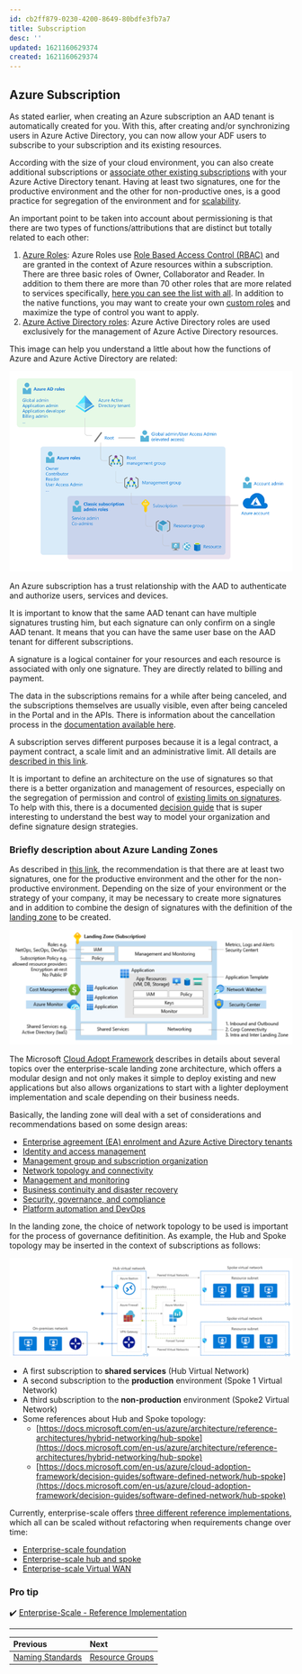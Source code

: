 ```yaml
---
id: cb2ff879-0230-4200-8649-80bdfe3fb7a7
title: Subscription
desc: ''
updated: 1621160629374
created: 1621160629374
---
```

## Azure Subscription

As stated earlier, when creating an Azure subscription an AAD tenant is automatically created for you. With this, after creating and/or synchronizing users in Azure Active Directory, you can now allow your ADF users to subscribe to your subscription and its existing resources.

According with the size of your cloud environment, you can also create additional subscriptions or [associate other existing subscriptions](https://docs.microsoft.com/en-us/azure/active-directory/fundamentals/active-directory-how-subscriptions-associated-directory) with your Azure Active Directory tenant. Having at least two signatures, one for the productive environment and the other for non-productive ones, is a good practice for segregation of the environment and for [scalability](https://docs.microsoft.com/en-us/azure/cloud-adoption-framework/ready/azure-best-practices/scale-subscriptions).

An important point to be taken into account about permissioning is that there are two types of functions/attributions that are distinct but totally related to each other:

1. [Azure Roles](https://docs.microsoft.com/en-us/azure/role-based-access-control/rbac-and-directory-admin-roles#azure-roles): Azure Roles use [Role Based Access Control (RBAC)](https://docs.microsoft.com/en-us/azure/role-based-access-control/overview) and are granted in the context of Azure resources within a subscription. There are three basic roles of Owner, Collaborator and Reader. In addition to them there are more than 70 other roles that are more related to services specifically, [here you can see the list with all](https://docs.microsoft.com/en-us/azure/role-based-access-control/built-in-roles). In addition to the native functions, you may want to create your own [custom roles](https://docs.microsoft.com/en-us/azure/role-based-access-control/custom-roles) and maximize the type of control you want to apply.
2. [Azure Active Directory roles](https://docs.microsoft.com/en-us/azure/role-based-access-control/rbac-and-directory-admin-roles#azure-ad-roles): Azure Active Directory roles are used exclusively for the management of Azure Active Directory resources.

This image can help you understand a little about how the functions of Azure and Azure Active Directory are related:

![ad-rbac-roles](./assets/images/ad-rbac-roles.png)

An Azure subscription has a trust relationship with the AAD to authenticate and authorize users, services and devices.

It is important to know that the same AAD tenant can have multiple signatures trusting him, but each signature can only confirm on a single AAD tenant. It means that you can have the same user base on the AAD tenant for different subscriptions.

A signature is a logical container for your resources and each resource is associated with only one signature. They are directly related to billing and payment.

The data in the subscriptions remains for a while after being canceled, and the subscriptions themselves are usually visible, even after being canceled in the Portal and in the APIs. There is information about the cancellation process in the [documentation available here](https://docs.microsoft.com/en-us/azure/cost-management-billing/manage/cancel-azure-subscription).

A subscription serves different purposes because it is a legal contract, a payment contract, a scale limit and an administrative limit. All details are [described in this link](https://docs.microsoft.com/en-us/azure/cloud-adoption-framework/ready/considerations/fundamental-concepts#azure-subscription-purposes).

It is important to define an architecture on the use of signatures so that there is a better organization and management of resources, especially on the segregation of permission and control of [existing limits on signatures](https://docs.microsoft.com/en-us/azure/azure-resource-manager/management/azure-subscription-service-limits). To help with this, there is a documented [decision guide](https://docs.microsoft.com/en-us/azure/cloud-adoption-framework/decision-guides/subscriptions/) that is super interesting to understand the best way to model your organization and define signature design strategies.

### Briefly description about Azure Landing Zones

As described in [this link](https://docs.microsoft.com/en-us/azure/cloud-adoption-framework/ready/azure-best-practices/initial-subscriptions), the recommendation is that there are at least two signatures, one for the productive environment and the other for the non-productive environment. Depending on the size of your environment or the strategy of your company, it may be necessary to create more signatures and in addition to combine the design of signatures with the definition of the [landing zone](https://docs.microsoft.com/en-us/azure/cloud-adoption-framework/ready/landing-zone/) to be created.

![landing-zone](./assets/images/landing-zone.png)

The Microsoft [Cloud Adopt Framework](http://aka.ms/caf) describes in details about several topics over the enterprise-scale landing zone architecture, which offers a modular design and not only makes it simple to deploy existing and new applications but also allows organizations to start with a lighter deployment implementation and scale depending on their business needs.

Basically, the landing zone will deal with a set of considerations and recommendations based on some design areas:

- [Enterprise agreement (EA) enrolment and Azure Active Directory tenants](https://docs.microsoft.com/azure/cloud-adoption-framework/ready/enterprise-scale/enterprise-enrollment-and-azure-ad-tenants/)
- [Identity and access management](https://docs.microsoft.com/azure/cloud-adoption-framework/ready/enterprise-scale/identity-and-access-management/)
- [Management group and subscription organization](https://docs.microsoft.com/azure/cloud-adoption-framework/ready/enterprise-scale/management-group-and-subscription-organization/)
- [Network topology and connectivity](https://docs.microsoft.com/azure/cloud-adoption-framework/ready/enterprise-scale/network-topology-and-connectivity/)
- [Management and monitoring](https://docs.microsoft.com/azure/cloud-adoption-framework/ready/enterprise-scale/management-and-monitoring/)
- [Business continuity and disaster recovery](https://docs.microsoft.com/azure/cloud-adoption-framework/ready/enterprise-scale/business-continuity-and-disaster-recovery/)
- [Security, governance, and compliance](https://docs.microsoft.com/azure/cloud-adoption-framework/ready/enterprise-scale/security-governance-and-compliance)
- [Platform automation and DevOps](https://docs.microsoft.com/en-us/azure/cloud-adoption-framework/ready/enterprise-scale/platform-automation-and-devops)

In the landing zone, the choice of network topology to be used is important for the process of governance defitinition. As example, the Hub and Spoke topology may be inserted in the context of subscriptions as follows:

![hub-spoke](./assets/images/hub-spoke.png)

- A first subscription to **shared services** (Hub Virtual Network)
- A second subscription to the **production** environment (Spoke 1 Virtual Network)
- A third subscription to the **non-production** environment (Spoke2 Virtual Network)
- Some references about Hub and Spoke topology:
  - [https://docs.microsoft.com/en-us/azure/architecture/reference-architectures/hybrid-networking/hub-spoke](https://docs.microsoft.com/en-us/azure/architecture/reference-architectures/hybrid-networking/hub-spoke)
  - [https://docs.microsoft.com/en-us/azure/cloud-adoption-framework/decision-guides/software-defined-network/hub-spoke](https://docs.microsoft.com/en-us/azure/cloud-adoption-framework/decision-guides/software-defined-network/hub-spoke)

Currently, enterprise-scale offers [three different reference implementations](https://docs.microsoft.com/en-us/azure/cloud-adoption-framework/ready/enterprise-scale/implementation), which all can be scaled without refactoring when requirements change over time:

- [Enterprise-scale foundation](https://github.com/Azure/Enterprise-Scale/blob/main/docs/reference/wingtip/README.md)
- [Enterprise-scale hub and spoke](https://github.com/Azure/Enterprise-Scale/blob/main/docs/reference/adventureworks/README.md)
- [Enterprise-scale Virtual WAN](https://github.com/Azure/Enterprise-Scale/blob/main/docs/reference/contoso/Readme.md)

### Pro tip

✔️ [Enterprise-Scale - Reference Implementation](https://github.com/Azure/Enterprise-Scale)

---

| Previous                      | Next                                  |
| :---------------------------- | :------------------------------------ |
| [Naming Standards](naming.md) | [Resource Groups](resource-groups.md) |
